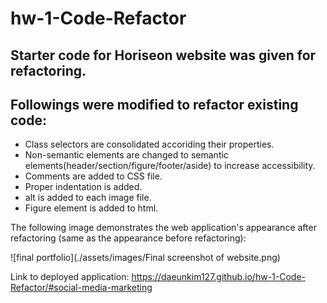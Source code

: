 # hw-1-Code-Refactor

## Starter code for Horiseon website was given for refactoring.

## Followings were modified to refactor existing code:
* Class selectors are consolidated accoriding their properties.
* Non-semantic elements are changed to semantic elements(header/section/figure/footer/aside) to increase accessibility.
* Comments are added to CSS file.
* Proper indentation is added.
* alt is added to each image file.
* Figure element is added to html.

The following image demonstrates the web application's appearance after refactoring (same as the appearance before refactoring):

![final portfolio](./assets/images/Final screenshot of website.png)



Link to deployed application: https://daeunkim127.github.io/hw-1-Code-Refactor/#social-media-marketing
